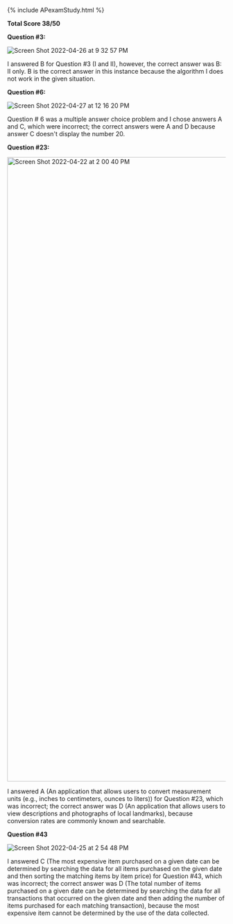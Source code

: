 {% include APexamStudy.html %}


**Total Score 38/50**


**Question #3:**

![Screen Shot 2022-04-26 at 9 32 57 PM](https://user-images.githubusercontent.com/86858869/165441339-b4a47ef7-5b87-4a83-b751-36d5d4ee4fed.png)


I answered B for Question #3 (I and II), however, the correct answer was B: II only. B is the correct answer in this instance because the algorithm I does not work in the given situation.


**Question #6:**

![Screen Shot 2022-04-27 at 12 16 20 PM](https://user-images.githubusercontent.com/86858869/165602892-40a97f52-6780-4141-8c7c-203112fc367a.png)

Question # 6 was a multiple answer choice problem and I chose answers A and C, which were incorrect; the correct answers were A and D because answer C doesn't display the number 20.

**Question #23:**

<img width="1437" alt="Screen Shot 2022-04-22 at 2 00 40 PM" src="https://user-images.githubusercontent.com/86858869/164792901-b3aef046-f914-4309-a26d-206c38ccc3b8.png">

I answered A (An application that allows users to convert measurement units (e.g., inches to centimeters, ounces to liters)) for Question #23, which was incorrect; the correct answer was D (An application that allows users to view descriptions and photographs of local landmarks), because conversion rates are commonly known and searchable.

**Question #43**

![Screen Shot 2022-04-25 at 2 54 48 PM](https://user-images.githubusercontent.com/86858869/165181524-2fcf50a1-0c2d-4dd9-8989-d472e247aa5c.png)

I answered C (The most expensive item purchased on a given date can be determined by searching the data for all items purchased on the given date and then sorting the matching items by item price) for Question #43, which was incorrect; the correct answer was D (The total number of items purchased on a given date can be determined by searching the data for all transactions that occurred on the given date and then adding the number of items purchased for each matching transaction), because the most expensive item cannot be determined by the use of the data collected.
